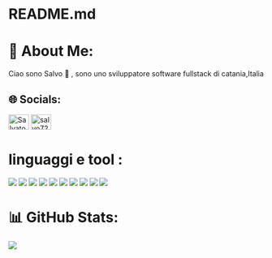 ### 

# README.md

# 💫 About Me:
Ciao sono Salvo 👋 , sono uno sviluppatore software fullstack  di catania,Italia<br>

## 🌐 Socials:
 <p class="Social">
    <a href="https://linkedin.com/in/salvatore-celano-1514ab1a1/" target="blank"><img  src="https://raw.githubusercontent.com/rahuldkjain/github-profile-readme-generator/master/src/images/icons/Social/linked-in-alt.svg" alt="SalvatoreCelano" height="30" width="40" /></a>
    <a href="https://stackoverflow.com/users/16415933/salvo720" target="blank"><img  src="https://github.com/rahuldkjain/github-profile-readme-generator/blob/master/src/images/icons/Social/stack-overflow.svg" alt="salvo720" height="30" width="40" /></a>
    </p>

# linguaggi e tool :
<img src="https://skillicons.dev/icons?i=html" />
<img src="https://skillicons.dev/icons?i=css,bootstrap" />
<img src="https://skillicons.dev/icons?i=js,ts,angular,vue,nuxtjs" />
<img src="https://skillicons.dev/icons?i=cs,dotnet" />
<img src="https://skillicons.dev/icons?i=php" />
<img src="https://skillicons.dev/icons?i=java,spring" />
<img src="https://skillicons.dev/icons?i=mysql,postgres" />
<img src="https://skillicons.dev/icons?i=visualstudio,vscode,eclipse" />
<img src="https://skillicons.dev/icons?i=docker"/>
<img src="https://skillicons.dev/icons?i=linux"/>


# 📊 GitHub Stats:
![](https://github-readme-stats.vercel.app/api/top-langs/?username=salvo720&theme=dark&hide_border=false&include_all_commits=false&count_private=false&layout=compact)

